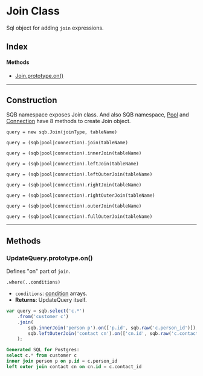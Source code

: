 # Join Class

Sql object for adding `join` expressions.

## Index

#### Methods

- [Join.prototype.on()](#joinprototypeon)

<hr>

## Construction

SQB namespace exposes Join class. And also SQB namespace, [Pool](connection/Pool.md) and [Connection](connection/Connection.md) have 8 methods to create Join object.

`query = new sqb.Join(joinType, tableName)`

`query = (sqb|pool|connection).join(tableName)`

`query = (sqb|pool|connection).innerJoin(tableName)`

`query = (sqb|pool|connection).leftJoin(tableName)`

`query = (sqb|pool|connection).leftOuterJoin(tableName)`

`query = (sqb|pool|connection).rightJoin(tableName)`

`query = (sqb|pool|connection).rightOuterJoin(tableName)`

`query = (sqb|pool|connection).outerJoin(tableName)`

`query = (sqb|pool|connection).fullOuterJoin(tableName)`

<hr>

## Methods

### UpdateQuery.prototype.on() 
Defines "on" part of `join`.

`.where(..conditions)`

- `conditions`: [condition](query-builder/conditions.md) arrays.
- **Returns**: UpdateQuery itself.


```js
var query = sqb.select('c.*')
    .from('customer c')
    .join(
        sqb.innerJoin('person p').on(['p.id', sqb.raw('c.person_id')]),
        sqb.leftOuterJoin('contact cn').on(['cn.id', sqb.raw('c.contact_id')])
    );
```
```sql
Generated SQL for Postgres:
select c.* from customer c
inner join person p on p.id = c.person_id
left outer join contact cn on cn.id = c.contact_id
```
